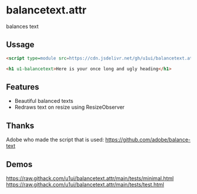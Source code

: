 # balancetext.attr
balances text

## Ussage

```html
<script type=module src=https://cdn.jsdelivr.net/gh/u1ui/balancetext.attr@x.x.x/balancetext.min.js></script>

<h1 u1-balancetext>Here is your once long and ugly heading</h1>
```

## Features

- Beautiful balanced texts
- Redraws text on resize using ResizeObserver

## Thanks

Adobe who made the script that is used: https://github.com/adobe/balance-text

## Demos
https://raw.githack.com/u1ui/balancetext.attr/main/tests/minimal.html  
https://raw.githack.com/u1ui/balancetext.attr/main/tests/test.html  

